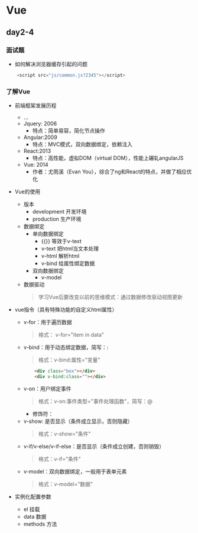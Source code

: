 # Vue

## day2-4

### 面试题
* 如何解决浏览器缓存引起的问题
```js
    <script src="js/common.js?2345"></script>
```

### 了解Vue
* 前端框架发展历程
    * ...
    * Jquery: 2006
        * 特点：简单易容，简化节点操作
    * Angular:2009
        * 特点：MVC模式，双向数据绑定，依赖注入
    * React:2013
        * 特点：高性能，虚拟DOM（virtual DOM），性能上碾轧angularJS
    * Vue: 2014
        * 作者：尤雨溪（Evan You），综合了ng和React的特点，并做了相应优化

* Vue的使用
    * 版本
        * development   开发环境
        * production    生产环境
    * 数据绑定
        * 单向数据绑定
            * {{}}      等效于v-text
            * v-text    把html当文本处理
            * v-html    解析html
            * v-bind    给属性绑定数据
        * 双向数据绑定
            * v-model
    * 数据驱动
        > 学习Vue后要改变以前的思维模式：通过数据修改驱动视图更新


* vue指令（具有特殊功能的自定义html属性）
    * v-for：用于遍历数据
        > 格式： v-for="item in data"
    * v-bind：用于动态绑定数据，简写：:
        > 格式：v-bind:属性="变量"
        ```html
            <div class="box"></div>
            <div v-bind:class=""></div>
        ```
    * v-on：用户绑定事件
        > 格式：v-on:事件类型="事件处理函数"，简写：@
        * 修饰符：
    * v-show: 是否显示（条件成立显示，否则隐藏）
        > 格式：v-show="条件"
    * v-if/v-else/v-if-else：是否显示（条件成立创建，否则销毁）
        > 格式：v-if="条件"
    * v-model：双向数据绑定，一般用于表单元素
        > 格式：v-model="数据"

* 实例化配置参数
    * el        挂载
    * data      数据
    * methods   方法